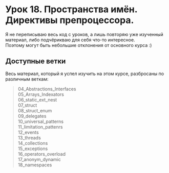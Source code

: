 # Урок 18. Пространства имён. Директивы препроцессора.

Я не переписываю весь код с уроков, а лишь повторяю уже изученный материал, либо подчёрикваю для себя что-то интересное. <br />
Поэтому могут быть небольшие отклонения от основного курса :)

## Доступные ветки

Весь материал, который я успел изучить на этом курсе, разбросаны по различным веткам:

> 04_Abstractions_Interfaces <br />
> 05_Arrays_Indexators <br />
> 06_static_ext_nest <br />
> 07_struct <br />
> 08_struct_enum <br/>
> 09_delegates <br />
> 10_universal_patterns <br />
> 11_limitation_pattenrs <br />
> 12_events <br />
> 13_threads <br />
> 14_collections <br />
> 15_exceptions <br />
> 16_operators_overload <br />
> 17_anonym_dynamic <br />
> 18_namespaces <br />

